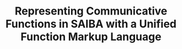 ---
name: "Representing Communicative Functions In Saiba With"
title: "Representing Communicative Functions in SAIBA with a Unified Function Markup Language"
journal: "journal name" 
project: null
event: "Intelligent Virtual Agents conference (IVA)"
authors:
- name: "Cafaro, A."
- name: "Vilhjalmsson, H."
- name: "Bickmore, T."
- name: "Heylen, D."
- name: "Pelachaud, C."
year: 2014
resources: null
external_url: null
draft: false 
headless: true
---